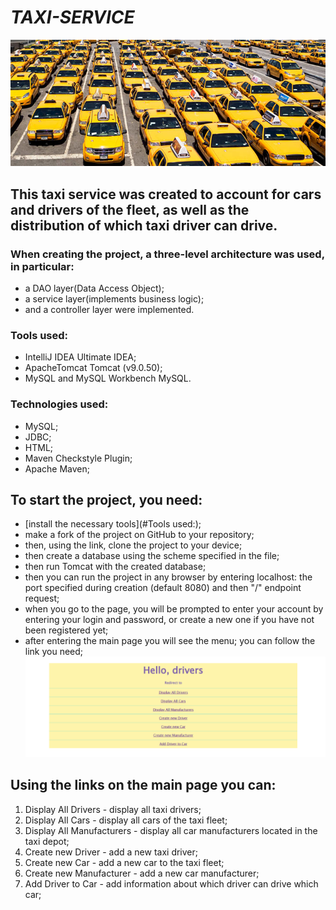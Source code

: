 # *TAXI-SERVICE*
![](src/main/resources/solutions-taxi-park.jpg)

## This taxi service was created to account for cars and drivers of the fleet, as well as the distribution of which taxi driver can drive.
### When creating the project, a three-level architecture was used, in particular:
 - a DAO layer(Data Access Object); 
 - a service layer(implements business logic);
 - and a controller layer were implemented.
### Tools used:
 - IntelliJ IDEA Ultimate IDEA;
 - ApacheTomcat Tomcat (v9.0.50);
 - MySQL and MySQL Workbench MySQL.

### Technologies used:
- MySQL;
- JDBC;
- HTML;
- Maven Checkstyle Plugin;
- Apache Maven;

## To start the project, you need:
 - [install the necessary tools](#Tools used:);
 - make a fork of the project on GitHub to your repository;
 - then, using the link, clone the project to your device;
 - then create a database using the scheme specified in the file;
 - then run Tomcat with the created database;
 - then you can run the project in any browser by entering localhost: the port specified during creation (default 8080) and then "/" endpoint request;
 - when you go to the page, you will be prompted to enter your account by entering your login and password, or create a new one if you have not been registered yet;
 - after entering the main page you will see the menu;
 you can follow the link you need;
![](src/main/resources/img.png)
## Using the links on the main page you can:
 1. Display All Drivers - display all taxi drivers;
 2. Display All Cars - display all cars of the taxi fleet;
 3. Display All Manufacturers - display all car manufacturers located in the taxi depot;
 4. Create new Driver - add a new taxi driver;
 5. Create new Car - add a new car to the taxi fleet;
 6. Create new Manufacturer - add a new car manufacturer;
 7. Add Driver to Car - add information about which driver can drive which car;

